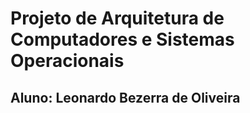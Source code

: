 # Projeto de Arquitetura de Computadores e Sistemas Operacionais
## Aluno: Leonardo Bezerra de Oliveira
